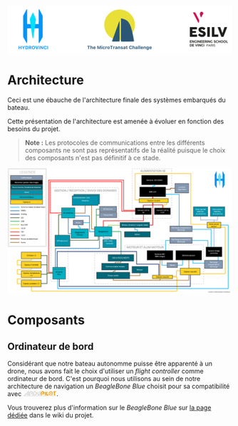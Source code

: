 ![banner](assets/banner.svg)
# Architecture
Ceci est une ébauche de l'architecture finale des systèmes embarqués du bateau.

Cette présentation de l'architecture est amenée à évoluer en fonction des besoins du projet.

> **Note :** Les protocoles de communications entre les différents composants ne sont pas représentatifs de la réalité puisque le choix des composants n'est pas définitif à ce stade.

![architecture v3](assets/Architecture_microtransat.png)

# Composants

## Ordinateur de bord

<p>Considérant que notre bateau autonomme puisse être apparenté à un drone, nous avons fait le choix d'utiliser un <i>flight controller</i> comme ordinateur de bord. C'est pourquoi nous utilisons au sein de notre architecture de navigation un <i>BeagleBone Blue</i> choisit pour sa compatibilité avec <a href="https://ardupilot.org/"><img src="assets/ardupilot_logo.png" height="11px"></a>.</p>

Vous trouverez plus d'information sur le *BeagleBone Blue* sur [la page dédiée](../../wiki/BeagleBone-Blue) dans le wiki du projet.
